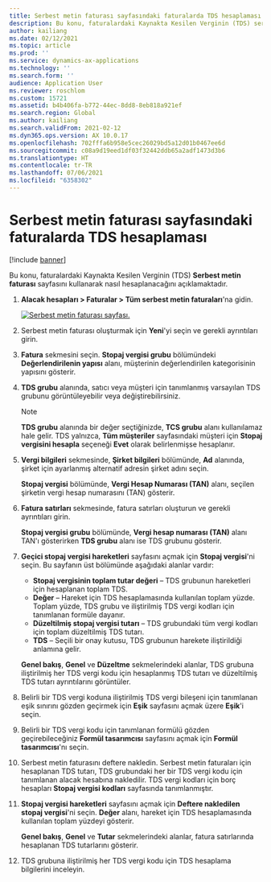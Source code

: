 ```yaml
---
title: Serbest metin faturası sayfasındaki faturalarda TDS hesaplaması
description: Bu konu, faturalardaki Kaynakta Kesilen Verginin (TDS) serbest metin faturası sayfasını kullanarak nasıl hesaplanacağını açıklamaktadır.
author: kailiang
ms.date: 02/12/2021
ms.topic: article
ms.prod: ''
ms.service: dynamics-ax-applications
ms.technology: ''
ms.search.form: ''
audience: Application User
ms.reviewer: roschlom
ms.custom: 15721
ms.assetid: b4b406fa-b772-44ec-8dd8-8eb818a921ef
ms.search.region: Global
ms.author: kailiang
ms.search.validFrom: 2021-02-12
ms.dyn365.ops.version: AX 10.0.17
ms.openlocfilehash: 702fffa6b958e5cec26029bd5a12d01b0467ee6d
ms.sourcegitcommit: c08a9d19eed1df03f32442ddb65a2adf1473d3b6
ms.translationtype: HT
ms.contentlocale: tr-TR
ms.lasthandoff: 07/06/2021
ms.locfileid: "6358302"
---
```

# <a name="tds-calculation-on-invoices-from-the-free-text-invoice-page"></a>Serbest metin faturası sayfasındaki faturalarda TDS hesaplaması

[!include [banner](../includes/banner.md)]

Bu konu, faturalardaki Kaynakta Kesilen Verginin (TDS) **Serbest metin faturası** sayfasını kullanarak nasıl hesaplanacağını açıklamaktadır.

1. **Alacak hesapları \> Faturalar \> Tüm serbest metin faturaları**'na gidin.

    [![Serbest metin faturası sayfası.](./media/apac-ind-TDS-57-1.png)](./media/apac-ind-TDS-57-1.png)

2. Serbest metin faturası oluşturmak için **Yeni**'yi seçin ve gerekli ayrıntıları girin.
3. **Fatura** sekmesini seçin. **Stopaj vergisi grubu** bölümündeki **Değerlendirilenin yapısı** alanı, müşterinin değerlendirilen kategorisinin yapısını gösterir.
4. **TDS grubu** alanında, satıcı veya müşteri için tanımlanmış varsayılan TDS grubunu görüntüleyebilir veya değiştirebilirsiniz.

    > [!NOTE]
    > **TDS grubu** alanında bir değer seçtiğinizde, **TCS grubu** alanı kullanılamaz hale gelir. TDS yalnızca, **Tüm müşteriler** sayfasındaki müşteri için **Stopaj vergisini hesapla** seçeneği **Evet** olarak belirlenmişse hesaplanır.

5. **Vergi bilgileri** sekmesinde, **Şirket bilgileri** bölümünde, **Ad** alanında, şirket için ayarlanmış alternatif adresin şirket adını seçin.

    **Stopaj vergisi** bölümünde, **Vergi Hesap Numarası (TAN)** alanı, seçilen şirketin vergi hesap numarasını (TAN) gösterir.

6. **Fatura satırları** sekmesinde, fatura satırları oluşturun ve gerekli ayrıntıları girin.

    **Stopaj vergisi grubu** bölümünde, **Vergi hesap numarası (TAN)** alanı TAN'ı gösterirken **TDS grubu** alanı ise TDS grubunu gösterir.

7. **Geçici stopaj vergisi hareketleri** sayfasını açmak için **Stopaj vergisi**'ni seçin. Bu sayfanın üst bölümünde aşağıdaki alanlar vardır:

    - **Stopaj vergisinin toplam tutar değeri** – TDS grubunun hareketleri için hesaplanan toplam TDS.
    - **Değer** – Hareket için TDS hesaplamasında kullanılan toplam yüzde. Toplam yüzde, TDS grubu ve iliştirilmiş TDS vergi kodları için tanımlanan formüle dayanır.
    - **Düzeltilmiş stopaj vergisi tutarı** –  TDS grubundaki tüm vergi kodları için toplam düzeltilmiş TDS tutarı.
    - **TDS** – Seçili bir onay kutusu, TDS grubunun harekete iliştirildiği anlamına gelir.

    **Genel bakış**, **Genel** ve **Düzeltme** sekmelerindeki alanlar, TDS grubuna iliştirilmiş her TDS vergi kodu için hesaplanmış TDS tutarı ve düzeltilmiş TDS tutarı ayrıntılarını görüntüler.

8. Belirli bir TDS vergi koduna iliştirilmiş TDS vergi bileşeni için tanımlanan eşik sınırını gözden geçirmek için **Eşik** sayfasını açmak üzere **Eşik**'i seçin.
9. Belirli bir TDS vergi kodu için tanımlanan formülü gözden geçirebileceğiniz **Formül tasarımcısı** sayfasını açmak için **Formül tasarımcısı**'nı seçin.
10. Serbest metin faturasını deftere nakledin. Serbest metin faturaları için hesaplanan TDS tutarı, TDS grubundaki her bir TDS vergi kodu için tanımlanan alacak hesabına nakledilir. TDS vergi kodları için borç hesapları **Stopaj vergisi kodları** sayfasında tanımlanmıştır.
11. **Stopaj vergisi hareketleri** sayfasını açmak için **Deftere nakledilen stopaj vergisi**'ni seçin. **Değer** alanı, hareket için TDS hesaplamasında kullanılan toplam yüzdeyi gösterir.

    **Genel bakış**, **Genel** ve **Tutar** sekmelerindeki alanlar, fatura satırlarında hesaplanan TDS tutarlarını gösterir.

12. TDS grubuna iliştirilmiş her TDS vergi kodu için TDS hesaplama bilgilerini inceleyin.
